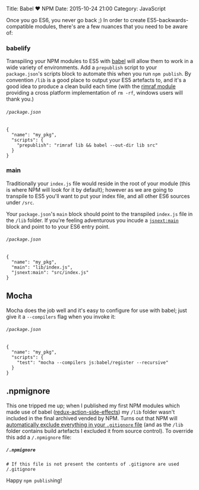 Title: Babel ❤ NPM
Date: 2015-10-24 21:00
Category: JavaScript

Once you go ES6, you never go back ;)  In order to create ES5-backwards-compatible modules, there's are a few nuances that you need to be aware of:

### babelify
Transpiling your NPM modules to ES5 with [babel](https://babeljs.io/) will allow them to work in a wide variety of environments.  Add a `prepublish` script to your `package.json`'s scripts block to automate this when you run `npm publish`.  By convention `/lib` is a good place to output your ES5 artefacts to, and it's a good idea to produce a clean build each time (with the [rimraf module](https://www.npmjs.com/package/rimraf) providing a cross platform implementation of `rm -rf`, windows users will thank you.)

###### `/package.json`
```
{
  "name": "my_pkg",
  "scripts": {
    "prepublish": "rimraf lib && babel --out-dir lib src"
  }
}
```

### main
Traditionally your `index.js` file would reside in the root of your module (this is where NPM will look for it by default); however as we are going to transpile to ES5 you'll want to put your index file, and all other ES6 sources under `/src`.

Your `package.json`'s `main` block should point to the transpiled `index.js` file in the `/lib` folder.  If you're feeling adventurous you incude a [`jsnext:main`](https://github.com/caridy/es6-module-transpiler-npm-resolver) block and point to to your ES6 entry point.

###### `/package.json`
```
{
  "name": "my_pkg",
  "main": "lib/index.js",
  "jsnext:main": "src/index.js"
}
```

## Mocha
Mocha does the job well and it's easy to configure for use with babel; just give it a `--compilers` flag when you invoke it:

###### `/package.json`
```
{
  "name": "my_pkg",
  "scripts": {
    "test": "mocha --compilers js:babel/register --recursive"
  }
}
```

## .npmignore
This one tripped me up; when I published my first NPM modules which made use of babel ([redux-action-side-effects](https://github.com/jonnyreeves/redux-action-side-effects)) my `/lib` folder wasn't included in the final archived vended by NPM.  Turns out that NPM will [automatically exclude everything in your `.gitignore` file](https://docs.npmjs.com/misc/developers#keeping-files-out-of-your-package) (and as the `/lib` folder contains build artefacts I excluded it from source control).  To override this add a `/.npmignore` file:

##### `/.npmignore`
```
# If this file is not present the contents of .gitignore are used
/.gitignore
```

Happy `npm publish`ing!
